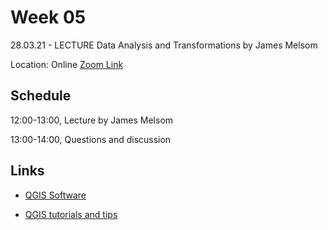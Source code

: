 # Week 05

28.03.21 - LECTURE Data Analysis and Transformations by James Melsom

Location: Online [Zoom Link](https://ethz.zoom.us/j/67350077176)

## Schedule
12:00-13:00, Lecture by James Melsom 

13:00-14:00, Questions and discussion 

## Links
- [QGIS Software](https://qgis.org/en/site/)

- [QGIS tutorials and tips](http://www.qgistutorials.com/en/)
